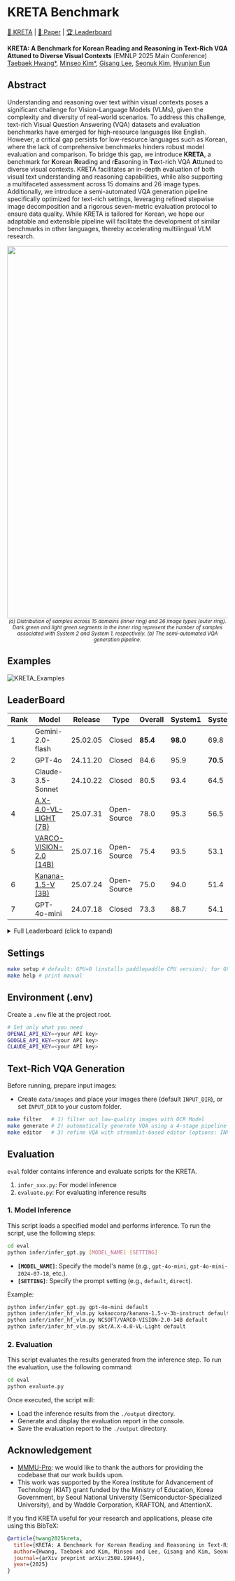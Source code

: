 # KRETA Benchmark
 
[🤗 KRETA](https://huggingface.co/datasets/tabtoyou/KRETA) | [📖 Paper](https://arxiv.org/abs/2508.19944) | [🏆 Leaderboard](https://github.com/tabtoyou/KRETA/tree/main?tab=readme-ov-file#leaderboard)

**KRETA: A Benchmark for Korean Reading and Reasoning in Text-Rich VQA Attuned to Diverse Visual Contexts** (EMNLP 2025 Main Conference) <br>
[Taebaek Hwang*](https://www.linkedin.com/in/taebaek-hwang-a66685170/), [Minseo Kim*](https://www.linkedin.com/in/minseo-kim-939293323/), [Gisang Lee](https://www.linkedin.com/in/gisanglee/), 
[Seonuk Kim](https://www.linkedin.com/in/seonuk-kim/), [Hyunjun Eun](https://www.linkedin.com/in/hyunjun-eun-239381196/)

## Abstract
Understanding and reasoning over text within visual contexts poses a significant challenge for Vision-Language Models (VLMs), given the complexity and diversity of real-world scenarios. To address this challenge, text-rich Visual Question Answering (VQA) datasets and evaluation benchmarks have emerged for high-resource languages like English. However, a critical gap persists for low-resource languages such as Korean, where the lack of comprehensive benchmarks hinders robust model evaluation and comparison. To bridge this gap, we introduce **KRETA**, a benchmark for **K**orean **R**eading and r**E**asoning in **T**ext-rich VQA **A**ttuned to diverse visual contexts. KRETA facilitates an in-depth evaluation of both visual text understanding and reasoning capabilities, while also supporting a multifaceted assessment across 15 domains and 26 image types. Additionally, we introduce a semi-automated VQA generation pipeline specifically optimized for text-rich settings, leveraging refined stepwise image decomposition and a rigorous seven-metric evaluation protocol to ensure data quality. While KRETA is tailored for Korean, we hope our adaptable and extensible pipeline will facilitate the development of similar benchmarks in other languages, thereby accelerating multilingual VLM research.
   
<p align="center">
  <img src="https://github.com/user-attachments/assets/fea1b76e-f1a5-4655-b11d-9c1b368d98f6" width="850" />
  <br>
  <sub><em>(a) Distribution of samples across 15 domains (inner ring) and 26 image types (outer ring). Dark green and light green segments in the inner ring represent the number of samples associated with System 2 and System 1, respectively. (b) The semi-automated VQA generation pipeline.</sub></em>
</p>


## Examples
![KRETA_Examples](https://github.com/user-attachments/assets/a650868f-c248-4451-a36d-fa8f7d28b47a)


## LeaderBoard

| Rank | Model               | Release   | Type        | Overall | System1 | System2 |
|------|---------------------|-----------|-------------|---------|---------|---------|
| 1    | Gemini-2.0-flash    | 25.02.05  | Closed      | **85.4** | **98.0** | 69.8 |
| 2    | GPT-4o              | 24.11.20  | Closed      | 84.6    | 95.9    | **70.5** |
| 3    | Claude-3.5-Sonnet   | 24.10.22  | Closed      | 80.5    | 93.4    | 64.5 |
| 4    | [A.X-4.0-VL-LIGHT (7B)](https://huggingface.co/skt/A.X-4.0-VL-Light)   | 25.07.31  | Open-Source | 78.0    | 95.3    | 56.5 |
| 5    | [VARCO-VISION-2.0 (14B)](https://huggingface.co/NCSOFT/VARCO-VISION-2.0-14B)    | 25.07.16  | Open-Source | 75.4    | 93.5    | 53.1 |
| 6    | [Kanana-1.5-V (3B)](https://huggingface.co/kakaocorp/kanana-1.5-v-3b-instruct)   | 25.07.24  | Open-Source | 75.0    | 94.0    | 51.4 |
| 7    | GPT-4o-mini         | 24.07.18  | Closed      | 73.3    | 88.7    | 54.1 |


<details>
<summary>Full Leaderboard (click to expand)</summary>
<table style="width:90%;">
<tr>
<th>Models</th>
<td><b>Open-Source</b></td>
<td><b>Overall</b></td>
<td><b>System1</b></td>
<td><b>System2</b></td>
<td><b>Gov.</b></td>
<td><b>Econ.</b></td>
<td><b>Mktg.</b></td>
<td><b>Comm.</b></td>
<td><b>Edu.</b></td>
<td><b>Med.</b></td>
<td><b>Tech.</b></td>
<td><b>Arts.</b></td>
<td><b>Transp.</b></td>
<td><b>Tour.</b></td>
<td><b>FnB.</b></td>
<td><b>Ent.</b></td>
<td><b>Life.</b></td>
<td><b>Sci.</b></td>
<td><b>Hist.</b></td>
</tr>
<tr>
<th align="left">Gemini-2.0-flash (25.02.05)</th>
<td align="middle">✘</td>
<td><b>85.4</b></td>
<td><b>98.0</b></td>
<td>69.8</td>
<td><b>95.1</b></td>
<td><b>95.2</b></td>
<td><b>99.3</b></td>
<td><b>96.1</b></td>
<td><b>96.7</b></td>
<td><b>92.2</b></td>
<td>93.5</td>
<td>98.8</td>
<td><b>90.4</b></td>
<td><b>98.1</b></td>
<td>93.2</td>
<td>95.2</td>
<td><b>96.6</b></td>
<td><b>44.1</b></td>
<td>78.3</td>
</tr>
<tr>
<th align="left">GPT-4o (24.11.20)</th>
<td align="middle">✘</td>
<td>84.6</td>
<td>95.9</td>
<td><b>70.5</b></td>
<td>93.5</td>
<td>92.3</td>
<td>97.2</td>
<td>90.3</td>
<td><b>96.7</b></td>
<td>91.1</td>
<td><b>96.7</b></td>
<td><b>100.0</b></td>
<td>84.4</td>
<td>93.5</td>
<td><b>93.6</b></td>
<td><b>97.0</b></td>
<td>95.1</td>
<td><b>44.1</b></td>
<td><b>93.3</b></td>
</tr>
<tr style="border-bottom: 1.5px solid">
<th align="left">Claude-3.5-Sonnet (24.10.22)</th>
<td align="middle">✘</td>
<td>80.5</td>
<td>93.4</td>
<td>64.5</td>
<td>93.5</td>
<td>91.3</td>
<td>92.4</td>
<td>87.0</td>
<td>93.0</td>
<td>91.1</td>
<td>87.0</td>
<td>91.6</td>
<td>84.4</td>
<td>94.4</td>
<td>89.8</td>
<td>92.3</td>
<td>92.2</td>
<td>37.4</td>
<td>70.0</td>
</tr>
<tr>
<th align="left">A.X-4.0-VL-LIGHT (25.07.31)</th>
<td align="middle">✅</td>
<td>78.0</td>
<td>95.3</td>
<td>56.5</td>
<td>90.2</td>
<td>87.5</td>
<td>91.7</td>
<td>89.6</td>
<td>94.0</td>
<td>88.9</td>
<td>87.0</td>
<td>92.8</td>
<td>82.0</td>
<td>94.4</td>
<td>86.0</td>
<td>86.3</td>
<td>86.3</td>
<td>33.9</td>
<td>63.3</td>
</tr>
<tr>
<th align="left">VARCO-VISION-2.0 (14B) (25.07.16)</th>
<td align="middle">✅</td>
<td>75.4</td>
<td>93.5</td>
<td>53.1</td>
<td>90.6</td>
<td>94.2</td>
<td>88.3</td>
<td>88.3</td>
<td>90.7</td>
<td>90.0</td>
<td>88.0</td>
<td>89.2</td>
<td>79.0</td>
<td>87.0</td>
<td>83.3</td>
<td>87.5</td>
<td>92.2</td>
<td>26.8</td>
<td>33.3</td>
</tr>
<tr>
<th align="left">KANANA-1.5-V (3B) (25. 07. 24)</th>
<td align="middle">✅</td>
<td>75.0</td>
<td>94.0</td>
<td>51.4</td>
<td>86.5</td>
<td>81.7</td>
<td>94.5</td>
<td>84.4</td>
<td>87.9</td>
<td>80.0</td>
<td>80.4</td>
<td>92.8</td>
<td>77.3</td>
<td>93.5</td>
<td>89.4</td>
<td>85.1</td>
<td>86.8</td>
<td>29.7</td>
<td>48.3</td>
</tr>
<tr>
<th align="left">GPT-4o-mini (24.07.18)</th>
<td align="middle">✘</td>
<td>73.3</td>
<td>88.7</td>
<td>54.1</td>
<td>82.4</td>
<td>82.7</td>
<td>85.5</td>
<td>84.4</td>
<td>87.4</td>
<td>83.3</td>
<td>80.4</td>
<td>89.2</td>
<td>80.2</td>
<td>84.3</td>
<td>81.4</td>
<td>86.3</td>
<td>87.3</td>
<td>30.3</td>
<td>45.0</td>
</tr>
<tr>
<th align="left">VARCO-VISION (14B)</th>
<td align="middle">✅</td>
<td>72.3</td>
<td>90.9</td>
<td>49.3</td>
<td>81.6</td>
<td>87.5</td>
<td>83.4</td>
<td>83.1</td>
<td>84.2</td>
<td>86.7</td>
<td>84.8</td>
<td>79.5</td>
<td>82.6</td>
<td>83.3</td>
<td>76.1</td>
<td>81.5</td>
<td>85.3</td>
<td>33.7</td>
<td>31.7</td>
</tr>
<tr>
<th align="left">Qwen2.5-VL (3B)</th>
<td align="middle">✅</td>
<td>71.8</td>
<td>94.2</td>
<td>43.9</td>
<td>81.6</td>
<td>76.9</td>
<td>85.5</td>
<td>77.9</td>
<td>87.4</td>
<td>80.0</td>
<td>79.3</td>
<td>85.5</td>
<td>75.4</td>
<td>84.3</td>
<td>76.9</td>
<td>87.5</td>
<td>83.3</td>
<td>33.9</td>
<td>36.7</td>
</tr>
<tr>
<th align="left">InternVL2.5 (8B)</th>
<td align="middle">✅</td>
<td>70.8</td>
<td>89.8</td>
<td>47.3</td>
<td>81.6</td>
<td>76.9</td>
<td>85.5</td>
<td>81.8</td>
<td>83.7</td>
<td>81.1</td>
<td>77.2</td>
<td>78.3</td>
<td>76.0</td>
<td>83.3</td>
<td>74.2</td>
<td>78.6</td>
<td>85.8</td>
<td>34.1</td>
<td>38.3</td>
</tr>
<tr>
<th align="left">InternVL2.5 (4B)</th>
<td align="middle">✅</td>
<td>70.7</td>
<td>90.7</td>
<td>45.9</td>
<td>82.0</td>
<td>76.9</td>
<td>87.6</td>
<td>83.1</td>
<td>83.7</td>
<td>78.9</td>
<td>79.3</td>
<td>79.5</td>
<td>75.4</td>
<td>77.8</td>
<td>69.3</td>
<td>81.0</td>
<td>86.3</td>
<td>33.9</td>
<td>46.7</td>
</tr>
<tr>
<th align="left">Qwen2.5-VL (7B)</th>
<td align="middle">✅</td>
<td>68.5</td>
<td>94.5</td>
<td>36.1</td>
<td>80.0</td>
<td>77.9</td>
<td>85.5</td>
<td>81.2</td>
<td>87.4</td>
<td>76.7</td>
<td>75.0</td>
<td>89.2</td>
<td>77.8</td>
<td>82.4</td>
<td>77.7</td>
<td>86.3</td>
<td>85.8</td>
<td>15.1</td>
<td>36.7</td>
</tr>
<tr>
<th align="left">MiniCPM-o-2.6 (8B)</th>
<td align="middle">✅</td>
<td>64.3</td>
<td>84.1</td>
<td>39.9</td>
<td>75.9</td>
<td>83.7</td>
<td>79.3</td>
<td>75.9</td>
<td>76.7</td>
<td>65.6</td>
<td>75.0</td>
<td>73.5</td>
<td>69.5</td>
<td>79.6</td>
<td>67.8</td>
<td>77.4</td>
<td>74.0</td>
<td>25.5</td>
<td>25.0</td>
</tr>
<tr>
<th align="left">Ovis1.6-Gemma2 (9B)</th>
<td align="middle">✅</td>
<td>58.4</td>
<td>68.9</td>
<td>45.4</td>
<td>64.1</td>
<td>69.2</td>
<td>71.0</td>
<td>72.7</td>
<td>60.9</td>
<td>71.1</td>
<td>67.4</td>
<td>53.0</td>
<td>68.9</td>
<td>75.9</td>
<td>65.2</td>
<td>58.9</td>
<td>63.2</td>
<td>30.5</td>
<td>28.3</td>
</tr>
<tr>
<th align="left">LLaVA-OneVision (7B)</th>
<td align="middle">✅</td>
<td>54.0</td>
<td>65.1</td>
<td>40.1</td>
<td>64.1</td>
<td>63.5</td>
<td>63.4</td>
<td>63.6</td>
<td>58.6</td>
<td>55.6</td>
<td>64.1</td>
<td>45.8</td>
<td>68.3</td>
<td>65.7</td>
<td>55.3</td>
<td>55.4</td>
<td>55.9</td>
<td>30.8</td>
<td>33.3</td>
</tr>
<tr>
<th align="left">Deepseek-VL2-small (2.8B)</th>
<td align="middle">✅</td>
<td>53.3</td>
<td>67.3</td>
<td>36.1</td>
<td>61.6</td>
<td>63.5</td>
<td>66.9</td>
<td>63.0</td>
<td>57.2</td>
<td>64.4</td>
<td>68.5</td>
<td>50.6</td>
<td>59.9</td>
<td>63.0</td>
<td>48.9</td>
<td>56.0</td>
<td>57.4</td>
<td>30.8</td>
<td>36.7</td>
</tr>
<tr>
<th align="left">Ovis1.6-Llama3.2 (3B)</th>
<td align="middle">✅</td>
<td>52.2</td>
<td>62.8</td>
<td>39.1</td>
<td>64.5</td>
<td>69.2</td>
<td>60.7</td>
<td>57.1</td>
<td>55.8</td>
<td>54.4</td>
<td>62.0</td>
<td>51.8</td>
<td>60.5</td>
<td>61.1</td>
<td>56.8</td>
<td>52.4</td>
<td>49.5</td>
<td>30.5</td>
<td>31.7</td>
</tr>
<tr>
<th align="left">Deepseek-VL2-tiny (1B)</th>
<td align="middle">✅</td>
<td>48.8</td>
<td>60.8</td>
<td>34.0</td>
<td>57.1</td>
<td>55.8</td>
<td>63.4</td>
<td>58.4</td>
<td>51.2</td>
<td>57.8</td>
<td>57.6</td>
<td>45.8</td>
<td>54.5</td>
<td>58.3</td>
<td>43.9</td>
<td>47.0</td>
<td>54.4</td>
<td>30.5</td>
<td>31.7</td>
</tr>
<tr>
<th align="left">Phi-3.5-Vision (4.2B)</th>
<td align="middle">✅</td>
<td>42.6</td>
<td>52.2</td>
<td>30.8</td>
<td>53.5</td>
<td>55.8</td>
<td>40.0</td>
<td>49.4</td>
<td>43.3</td>
<td>40.0</td>
<td>53.3</td>
<td>50.6</td>
<td>44.3</td>
<td>46.3</td>
<td>42.8</td>
<td>43.5</td>
<td>44.6</td>
<td>27.6</td>
<td>36.7</td>
</tr>
<tr>
<th align="left">LLaVA-OneVision (0.5B)</th>
<td align="middle">✅</td>
<td>42.3</td>
<td>49.6</td>
<td>33.3</td>
<td>51.8</td>
<td>48.1</td>
<td>47.6</td>
<td>44.8</td>
<td>39.5</td>
<td>50.0</td>
<td>44.6</td>
<td>40.9</td>
<td>49.7</td>
<td>51.9</td>
<td>41.7</td>
<td>44.6</td>
<td>46.1</td>
<td>28.0</td>
<td>31.7</td>
</tr>
<tr>
<th align="left">MiniCPM-V-2.6 (8B)</th>
<td align="middle">✅</td>
<td>41.0</td>
<td>50.4</td>
<td>29.4</td>
<td>50.2</td>
<td>54.8</td>
<td>50.3</td>
<td>53.2</td>
<td>44.7</td>
<td>41.1</td>
<td>52.2</td>
<td>33.7</td>
<td>43.7</td>
<td>48.1</td>
<td>43.6</td>
<td>45.8</td>
<td>46.1</td>
<td>18.2</td>
<td>25.0</td>
</tr>
</table>
</details>

## Settings
```bash
make setup # default: GPU=0 (installs paddlepaddle CPU version); for GPU OCR, run: make setup GPU=1
make help # print manual
```

## Environment (.env)

Create a `.env` file at the project root.

```bash
# Set only what you need
OPENAI_API_KEY=<your API key>
GOOGLE_API_KEY=<your API key>
CLAUDE_API_KEY=<your API key>
```

## Text-Rich VQA Generation

Before running, prepare input images:
- Create `data/images` and place your images there (default `INPUT_DIR`), or set `INPUT_DIR` to your custom folder.

```bash
make filter   # 1) filter out low-quality images with OCR Model
make generate # 2) automatically generate VQA using a 4-stage pipeline (options: INPUT_DIR)
make editor   # 3) refine VQA with streamlit-based editor (options: INPUT_DIR, OUTPUT_DIR, SAVE_BATCH)
```

## Evaluation
`eval` folder contains inference and evaluate scripts for the KRETA.

1. `infer_xxx.py`: For model inference
2. `evaluate.py`: For evaluating inference results

### 1. Model Inference

This script loads a specified model and performs inference. To run the script, use the following steps:

```bash
cd eval
python infer/infer_gpt.py [MODEL_NAME] [SETTING]
```

- **`[MODEL_NAME]`**: Specify the model's name (e.g., `gpt-4o-mini`, `gpt-4o-mini-2024-07-18`, etc.).
- **`[SETTING]`**: Specify the prompt setting (e.g., `default`, `direct`).

Example:

```bash
python infer/infer_gpt.py gpt-4o-mini default
python infer/infer_hf_vlm.py kakaocorp/kanana-1.5-v-3b-instruct default
python infer/infer_hf_vlm.py NCSOFT/VARCO-VISION-2.0-14B default
python infer/infer_hf_vlm.py skt/A.X-4.0-VL-Light default
```

### 2. Evaluation

This script evaluates the results generated from the inference step. To run the evaluation, use the following command:

```bash
cd eval
python evaluate.py
```

Once executed, the script will:
- Load the inference results from the `./output` directory.
- Generate and display the evaluation report in the console.
- Save the evaluation report to the `./output` directory.

## Acknowledgement

- [MMMU-Pro](https://github.com/MMMU-Benchmark/MMMU): we would like to thank the authors for providing the codebase that our work builds upon.
- This work was supported by the Korea Institute for Advancement of Technology (KIAT) grant funded by the Ministry of Education, Korea Government, by Seoul National University (Semiconductor-Specialized University), and by Waddle Corporation, KRAFTON, and AttentionX.


If you find KRETA useful for your research and applications, please cite using this BibTeX:
```bibtex
@article{hwang2025kreta,
  title={KRETA: A Benchmark for Korean Reading and Reasoning in Text-Rich VQA Attuned to Diverse Visual Contexts},
  author={Hwang, Taebaek and Kim, Minseo and Lee, Gisang and Kim, Seonuk and Eun, Hyunjun},
  journal={arXiv preprint arXiv:2508.19944},
  year={2025}
}
```

